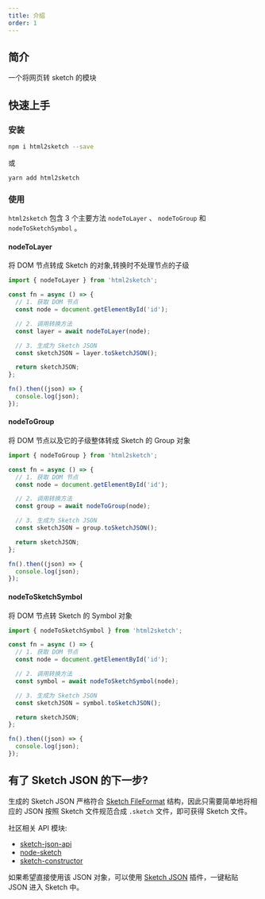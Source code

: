```yaml
---
title: 介绍
order: 1
---
```


## 简介

一个将网页转 sketch 的模块

## 快速上手

### 安装

```bash
npm i html2sketch --save
```

或

```
yarn add html2sketch
```

### 使用

`html2sketch` 包含 3 个主要方法 `nodeToLayer` 、 `nodeToGroup` 和 `nodeToSketchSymbol` 。

#### nodeToLayer

将 DOM 节点转成 Sketch 的对象,转换时不处理节点的子级

```js
import { nodeToLayer } from 'html2sketch';

const fn = async () => {
  // 1. 获取 DOM 节点
  const node = document.getElementById('id');

  // 2. 调用转换方法
  const layer = await nodeToLayer(node);

  // 3. 生成为 Sketch JSON
  const sketchJSON = layer.toSketchJSON();

  return sketchJSON;
};

fn().then((json) => {
  console.log(json);
});
```

#### nodeToGroup

将 DOM 节点以及它的子级整体转成 Sketch 的 Group 对象

```js
import { nodeToGroup } from 'html2sketch';

const fn = async () => {
  // 1. 获取 DOM 节点
  const node = document.getElementById('id');

  // 2. 调用转换方法
  const group = await nodeToGroup(node);

  // 3. 生成为 Sketch JSON
  const sketchJSON = group.toSketchJSON();

  return sketchJSON;
};

fn().then((json) => {
  console.log(json);
});
```

#### nodeToSketchSymbol

将 DOM 节点转 Sketch 的 Symbol 对象

```js
import { nodeToSketchSymbol } from 'html2sketch';

const fn = async () => {
  // 1. 获取 DOM 节点
  const node = document.getElementById('id');

  // 2. 调用转换方法
  const symbol = await nodeToSketchSymbol(node);

  // 3. 生成为 Sketch JSON
  const sketchJSON = symbol.toSketchJSON();

  return sketchJSON;
};

fn().then((json) => {
  console.log(json);
});
```

## 有了 Sketch JSON 的下一步?

生成的 Sketch JSON 严格符合 [Sketch FileFormat](https://developer.sketch.com/file-format/) 结构，因此只需要简单地将相应的 JSON 按照 Sketch 文件规范合成 `.sketch` 文件，即可获得 Sketch 文件。

社区相关 API 模块:

- [sketch-json-api](https://github.com/ant-design/sketch-json-api)
- [node-sketch](https://github.com/oscarotero/node-sketch)
- [sketch-constructor](https://github.com/amzn/sketch-constructor)

如果希望直接使用该 JSON 对象，可以使用 [Sketch JSON](https://github.com/arvinxx/sketch-json) 插件，一键粘贴 JSON 进入 Sketch 中。
